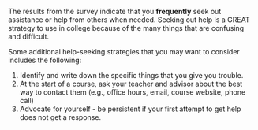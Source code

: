 The results from the survey indicate that you **frequently** seek out assistance or help from others when needed. Seeking out help is a GREAT strategy to use in college because of the many things that are confusing and difficult.

Some additional help-seeking strategies that you may want to consider includes the following:

1.	Identify and write down the specific things that you give you trouble.
2.	At the start of a course, ask your teacher and advisor about the best way to contact them (e.g., office hours, email, course website, phone call)
3.	Advocate for yourself - be persistent if your first attempt to get help does not get a response.
